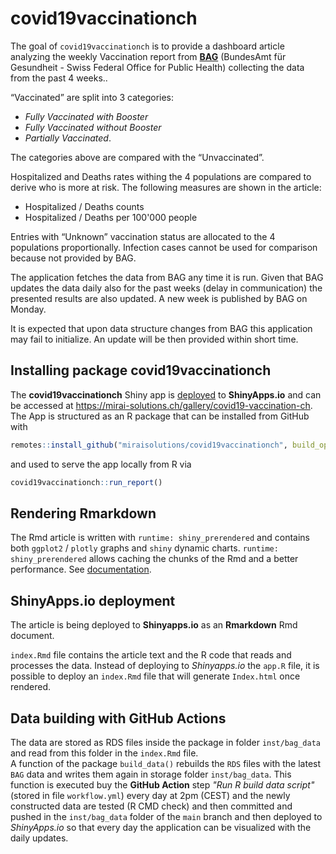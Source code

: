 
<!-- README.md is generated from README.Rmd. Please edit that file -->

# covid19vaccinationch

The goal of `covid19vaccinationch` is to provide a dashboard article
analyzing the weekly Vaccination report from [**BAG**](https://www.bag.admin.ch/bag/en/home.html) (BundesAmt für Gesundheit - Swiss Federal Office for Public Health) collecting the data from the past 4 weeks..

“Vaccinated” are split into 3 categories:   

* *Fully Vaccinated with Booster*  
* *Fully Vaccinated without Booster*  
* *Partially Vaccinated*.

The categories above are compared with the “Unvaccinated”.

Hospitalized and Deaths rates withing the 4 populations are compared to
derive who is more at risk. The following measures are shown in the
article:  

* Hospitalized / Deaths counts  
* Hospitalized / Deaths per 100'000 people

Entries with “Unknown” vaccination status are allocated to the 4
populations proportionally. Infection cases cannot be used for
comparison because not provided by BAG.

The application fetches the data from BAG any time it is run. Given that
BAG updates the data daily also for the past weeks (delay in
communication) the presented results are also updated. A new week is
published by BAG on Monday.

It is expected that upon data structure changes from BAG this
application may fail to initialize. An update will be then provided
within short time.

## Installing package covid19vaccinationch

The **covid19vaccinationch** Shiny app is [deployed](gke#readme) to **ShinyApps.io** and can be accessed at https://mirai-solutions.ch/gallery/covid19-vaccination-ch.   
The App is structured as an R package that can be installed from GitHub with
<!-- argument build_vignettes not available anymore (r-lib/remotes#353), build_opts = "" for a full installation including vignettes  -->
``` r
remotes::install_github("miraisolutions/covid19vaccinationch", build_opts = "")
```
and used to serve the app locally from R via
``` r
covid19vaccinationch::run_report()
```
## Rendering Rmarkdown

The Rmd article is written with `runtime: shiny_prerendered` and contains both `ggplot2` / `plotly` graphs and `shiny` dynamic charts. `runtime: shiny_prerendered` allows caching the chunks of the Rmd and a better performance.
See [documentation](https://rmarkdown.rstudio.com/authoring_shiny_prerendered.HTML).

## ShinyApps.io deployment

The article is being deployed to **Shinyapps.io** as an **Rmarkdown** Rmd document.

`index.Rmd` file contains the article text and the R code that reads and processes the data. Instead of deploying to *Shinyapps.io* the `app.R` file, it is possible to deploy an `index.Rmd` file that will generate `Index.html` once rendered. 

## Data building with GitHub Actions

The data are stored as RDS files inside the package in folder `inst/bag_data` and read from this folder in the `index.Rmd` file.    
A function of the package `build_data()` rebuilds the `RDS` files with the latest `BAG` data and writes them again in storage folder `inst/bag_data`. This function is executed buy the **GitHub Action** step *"Run R build data script"* (stored in file `workflow.yml`) every day at 2pm (CEST) and the newly constructed data are tested (R CMD check) and then committed and pushed in the `inst/bag_data` folder of the `main` branch and then deployed to *ShinyApps.io* so that every day the application can be visualized with the daily updates.



